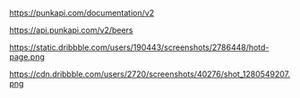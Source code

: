 https://punkapi.com/documentation/v2

https://api.punkapi.com/v2/beers


https://static.dribbble.com/users/190443/screenshots/2786448/hotd-page.png

https://cdn.dribbble.com/users/2720/screenshots/40276/shot_1280549207.png

